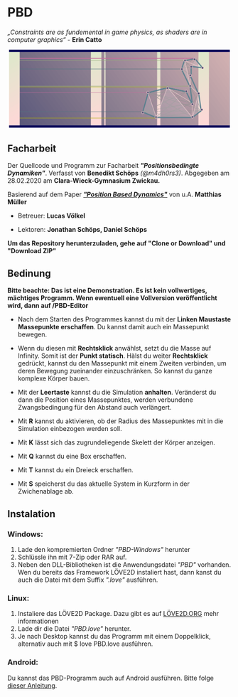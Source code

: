 # PBD
*„Constraints are as fundemental in game physics, as shaders are in computer graphics“* - **Erin Catto**

![](Cover.png)

## Facharbeit

Der Quellcode und Programm zur Facharbeit  ***"Positionsbedingte Dynamiken"***.
Verfasst von **Benedikt Schöps** _(@m4dh0rs3)_.
Abgegeben am 28.02.2020 am **Clara-Wieck-Gymnasium Zwickau.**

Basierend auf dem Paper [***"Position Based Dynamics"***](https://matthias-research.github.io/pages/publications/posBasedDyn.pdf) von u.A. **Matthias Müller**

- Betreuer: **Lucas Völkel**

- Lektoren: **Jonathan Schöps, Daniel Schöps**

**Um das Repository herunterzuladen, gehe auf "Clone or Download" und "Download ZIP"**

## Bedinung
**Bitte beachte: Das ist eine Demonstration. Es ist kein vollwertiges, mächtiges Programm. 
Wenn ewentuell eine Vollversion veröffentlicht wird, dann auf /PBD-Editor**

- Nach dem Starten des Programmes kannst du mit der **Linken Maustaste Massepunkte erschaffen**. 
Du kannst damit auch ein Massepunkt bewegen.

- Wenn du diesen mit **Rechtsklick** anwählst, setzt du die Masse auf Infinity. Somit ist der **Punkt statisch**.
Hälst du weiter **Rechtsklick** gedrückt, kannst du den Massepunkt mit einem Zweiten verbinden,
um deren Bewegung zueinander einzuschränken. So kannst du ganze komplexe Körper bauen.

- Mit der **Leertaste** kannst du die Simulation **anhalten**. 
Veränderst du dann die Position eines Massepunktes, werden verbundene Zwangsbedingung für den Abstand auch verlängert.

- Mit **R** kannst du aktivieren, ob der Radius des Massepunktes mit in die Simulation einbezogen werden soll. 
- Mit **K** lässt sich das zugrundeliegende Skelett der Körper anzeigen.

- Mit **Q** kannst du eine Box erschaffen.
- Mit **T** kannst du ein Dreieck erschaffen.
- Mit **S** speicherst du das aktuelle System in Kurzform in der Zwichenablage ab.



## Instalation
### Windows:
1. Lade den kompremierten Ordner _"PBD-Windows"_ herunter
2. Schlüssle ihn mit 7-Zip oder RAR auf.
3. Neben den DLL-Bibliotheken ist die Anwendungsdatei _"PBD"_ vorhanden. Wen du bereits das Framework LÖVE2D instaliert hast, dann kanst du auch die Datei mit dem Suffix _".love"_ ausführen.

### Linux:
1. Instaliere das LÖVE2D Package. Dazu gibt es auf [LÖVE2D.ORG](https://love2d.org) mehr informationen
2. Lade dir die Datei _"PBD.love"_ herunter.
3. Je nach Desktop kannst du das Programm mit einem Doppelklick, alternativ auch mit $ love PBD.love ausführen.

### Android:
Du kannst das PBD-Programm auch auf Android ausführen. Bitte folge [dieser Anleitung](https://love2d.org/wiki/Getting_Started#Android).
